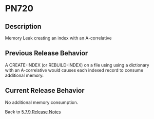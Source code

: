 # PN720

<PageHeader />

## Description

Memory Leak creating an index with an A-correlative

## Previous Release Behavior

A CREATE-INDEX (or REBUILD-INDEX) on a file using using a dictionary with an A-correlative would causes each indexed record to consume additional memory.

## Current Release Behavior

No additional memory consumption.

Back to [5.7.9 Release Notes](./../README.md)
  
<PageFooter />
